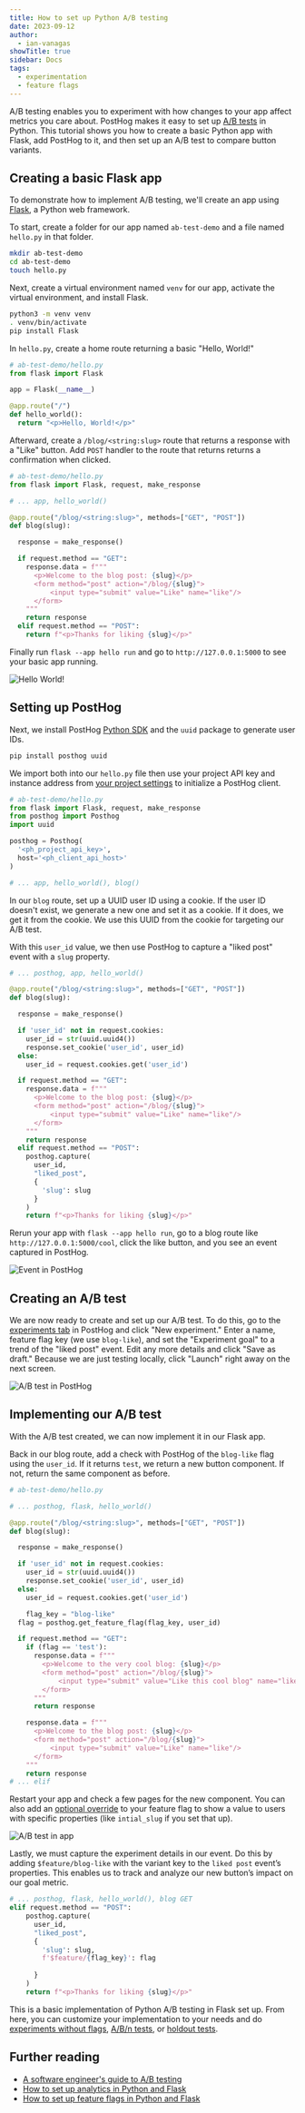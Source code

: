 ```yaml
---
title: How to set up Python A/B testing
date: 2023-09-12
author:
  - ian-vanagas
showTitle: true
sidebar: Docs
tags:
  - experimentation
  - feature flags
---
```


A/B testing enables you to experiment with how changes to your app affect metrics you care about. PostHog makes it easy to set up [A/B tests](/ab-testing) in Python. This tutorial shows you how to create a basic Python app with Flask, add PostHog to it, and then set up an A/B test to compare button variants.

## Creating a basic Flask app

To demonstrate how to implement A/B testing, we'll create an app using [Flask](https://flask.palletsprojects.com/), a Python web framework. 

To start, create a folder for our app named `ab-test-demo` and a file named `hello.py` in that folder.

```bash
mkdir ab-test-demo
cd ab-test-demo
touch hello.py
```

Next, create a virtual environment named `venv` for our app, activate the virtual environment, and install Flask.

```bash
python3 -m venv venv
. venv/bin/activate
pip install Flask
```

In `hello.py`, create a home route returning a basic "Hello, World!"

```python
# ab-test-demo/hello.py
from flask import Flask

app = Flask(__name__)

@app.route("/")
def hello_world():
  return "<p>Hello, World!</p>"
```

Afterward, create a `/blog/<string:slug>` route that returns a response with a "Like" button. Add `POST` handler to the route that returns returns a confirmation when clicked.

```python
# ab-test-demo/hello.py
from flask import Flask, request, make_response

# ... app, hello_world()

@app.route("/blog/<string:slug>", methods=["GET", "POST"])
def blog(slug):

  response = make_response()

  if request.method == "GET":
    response.data = f"""
      <p>Welcome to the blog post: {slug}</p>
      <form method="post" action="/blog/{slug}">
          <input type="submit" value="Like" name="like"/>
      </form>
    """
    return response
  elif request.method == "POST":
    return f"<p>Thanks for liking {slug}</p>"
```

Finally run `flask --app hello run` and go to `http://127.0.0.1:5000` to see your basic app running.

![Hello World!](https://res.cloudinary.com/dmukukwp6/image/upload/v1710055416/posthog.com/contents/images/tutorials/python-ab-testing/hello.png)

## Setting up PostHog

Next, we install PostHog [Python SDK](/docs/libraries/python) and the `uuid` package to generate user IDs.

```bash
pip install posthog uuid
```

We import both into our `hello.py` file then use your project API key and instance address from [your project settings](https://app.posthog.com/project/settings) to initialize a PostHog client.

```python
# ab-test-demo/hello.py
from flask import Flask, request, make_response
from posthog import Posthog
import uuid

posthog = Posthog(
  '<ph_project_api_key>', 
  host='<ph_client_api_host>'
)

# ... app, hello_world(), blog()
```

In our `blog` route, set up a UUID user ID using a cookie. If the user ID doesn't exist, we generate a new one and set it as a cookie. If it does, we get it from the cookie. We use this UUID from the cookie for targeting our A/B test.

With this `user_id` value, we then use PostHog to capture a "liked post" event with a `slug` property.

```python
# ... posthog, app, hello_world()

@app.route("/blog/<string:slug>", methods=["GET", "POST"])
def blog(slug):

  response = make_response()

  if 'user_id' not in request.cookies:
    user_id = str(uuid.uuid4())
    response.set_cookie('user_id', user_id)
  else:
    user_id = request.cookies.get('user_id')

  if request.method == "GET":
    response.data = f"""
      <p>Welcome to the blog post: {slug}</p>
      <form method="post" action="/blog/{slug}">
          <input type="submit" value="Like" name="like"/>
      </form>
    """
    return response
  elif request.method == "POST":
    posthog.capture(
      user_id, 
      "liked_post", 
      {
        'slug': slug
      }
    )
    return f"<p>Thanks for liking {slug}</p>"
```

Rerun your app with `flask --app hello run`, go to a blog route like `http://127.0.0.1:5000/cool`, click the like button, and you see an event captured in PostHog.

![Event in PostHog](https://res.cloudinary.com/dmukukwp6/image/upload/v1710055416/posthog.com/contents/images/tutorials/python-ab-testing/event.png)

## Creating an A/B test

We are now ready to create and set up our A/B test. To do this, go to the [experiments tab](https://app.posthog.com/experiments) in PostHog and click "New experiment." Enter a name, feature flag key (we use `blog-like`), and set the "Experiment goal" to a trend of the "liked post" event. Edit any more details and click "Save as draft." Because we are just testing locally, click "Launch" right away on the next screen. 

![A/B test in PostHog](https://res.cloudinary.com/dmukukwp6/image/upload/v1710055416/posthog.com/contents/images/tutorials/python-ab-testing/ab-test.png)

## Implementing our A/B test

With the A/B test created, we can now implement it in our Flask app. 

Back in our blog route, add a check with PostHog of the `blog-like` flag using the `user_id`. If it returns `test`, we return a new button component. If not, return the same component as before.

```python
# ab-test-demo/hello.py

# ... posthog, flask, hello_world()

@app.route("/blog/<string:slug>", methods=["GET", "POST"])
def blog(slug):

  response = make_response()

  if 'user_id' not in request.cookies:
    user_id = str(uuid.uuid4())
    response.set_cookie('user_id', user_id)
  else:
    user_id = request.cookies.get('user_id')

	flag_key = "blog-like"
  flag = posthog.get_feature_flag(flag_key, user_id)

  if request.method == "GET":
    if (flag == 'test'):
      response.data = f"""
        <p>Welcome to the very cool blog: {slug}</p>
        <form method="post" action="/blog/{slug}">
            <input type="submit" value="Like this cool blog" name="like"/>
        </form>
      """
      return response

    response.data = f"""
      <p>Welcome to the blog post: {slug}</p>
      <form method="post" action="/blog/{slug}">
          <input type="submit" value="Like" name="like"/>
      </form>
    """
    return response
# ... elif
```

Restart your app and check a few pages for the new component. You can also add an [optional override](/docs/feature-flags/testing#method-1-assign-a-user-a-specific-flag-value) to your feature flag to show a value to users with specific properties (like `intial_slug` if you set that up). 

![A/B test in app](https://res.cloudinary.com/dmukukwp6/image/upload/v1710055416/posthog.com/contents/images/tutorials/python-ab-testing/test.png)

Lastly, we must capture the experiment details in our event. Do this by adding `$feature/blog-like` with the variant key to the `liked post` event’s properties. This enables us to track and analyze our new button’s impact on our goal metric. 

```python
# ... posthog, flask, hello_world(), blog GET
elif request.method == "POST":
    posthog.capture(
      user_id, 
      "liked_post", 
      {
        'slug': slug,
        f'$feature/{flag_key}': flag
        
      }
    )
    return f"<p>Thanks for liking {slug}</p>"
```

This is a basic implementation of Python A/B testing in Flask set up. From here, you can customize your implementation to your needs and do [experiments without flags](/docs/experiments/running-experiments-without-feature-flags), [A/B/n tests](/tutorials/abn-testing), or [holdout tests](/tutorials/holdout-testing).

## Further reading

- [A software engineer's guide to A/B testing](/blog/ab-testing-guide-for-engineers)
- [How to set up analytics in Python and Flask](/tutorials/python-analytics)
- [How to set up feature flags in Python and Flask](/tutorials/python-feature-flags)

